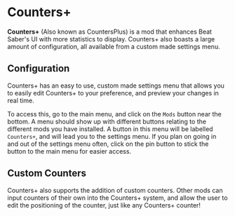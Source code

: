 ﻿# Counters+
**Counters+** (Also known as CountersPlus) is a mod that enhances Beat Saber's UI with more statistics to display. Counters+ also boasts a large amount of configuration, all available from a custom made settings menu.

## Configuration
Counters+ has an easy to use, custom made settings menu that allows you to easily edit Counters+ to your preference, and preview your changes in real time.

To access this, go to the main menu, and click on the `Mods` button near the bottom. A menu should show up with different buttons relating to the different mods you have installed. A button in this menu will be labelled `Counters+`, and will lead you to the settings menu. If you plan on going in and out of the settings menu often, click on the pin button to stick the button to the main menu for easier access.

## Custom Counters
Counters+ also supports the addition of custom counters. Other mods can input counters of their own into the Counters+ system, and allow the user to edit the positioning of the counter, just like any Counters+ counter!
